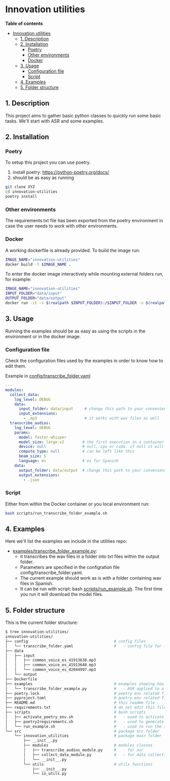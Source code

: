 # Innovation utilities

**Table of contents**

- [Innovation utilities](#innovation-utilities)
  - [1. Description](#1-description)
  - [2. Installation](#2-installation)
    - [Poetry](#poetry)
    - [Other environments](#other-environments)
    - [Docker](#docker)
  - [3. Usage](#3-usage)
    - [Configuration file](#configuration-file)
    - [Script](#script)
  - [4. Examples](#4-examples)
  - [5. Folder structure](#5-folder-structure)


##  1. Description

This project aims to gather basic python classes to quickly run some basic tasks. We'll start with ASR and some examples.

##  2. Installation

### Poetry

To setup this project you can use poetry.

1. install poetry: https://python-poetry.org/docs/
2. should be as easy as running
```bash
git clone XYZ
cd innovation-utilities
poetry install
```

### Other environments

The requirements.txt file has been exported from the poetry environment in case the user needs to work with other environments.

### Docker

A working dockerfile is already provided. To build the image run:

```bash
IMAGE_NAME="innovation-utilities"
docker build -t $IMAGE_NAME .
```

To enter the docker image interactively while mounting external folders run, for example:

```bash
IMAGE_NAME="innovation-utilities"
INPUT_FOLDER="data/input"
OUTPUT_FOLDER="data/output"
docker run -it -v $(realpath $INPUT_FOLDER):/$INPUT_FOLDER -v $(realpath $OUTPUT_FOLDER):/$OUTPUT_FOLDER --rm $IMAGE_NAME bash
```

##  3. Usage

Running the examples should be as easy as using the scripts in the environment or in the docker image.

### Configuration file

Check the configuration files used by the examples in order to know how to edit them.

Example in [config/transcribe_folder.yaml](config/transcribe_folder.yaml)

```yaml
---
modules:
  collect_data:
    log_level: DEBUG
    data:
      input_folder: data/input     # change this path to your convenience
      input_extensions:
        - .mp3                     # it works with wav files as well
  transcribe_audios:
    log_level: DEBUG
    params:
      model: faster-whisper
      model_size: large-v2        # the first execution in a container the model will be downloaded
      device: null                # null, cpu or cuda. if null it will check if cuda is available first, cpu otherwise
      compute_type: null          # can be left like this
      beam_size: 5
      language: es                # es for Spanish
    data:
      output_folder: data/output  # change this path to your convenience
      output_extensions:
        - .json
```

### Script

Either from within the Docker container or you local environment run:

```bash
bash scripts/run_transcribe_folder_example.sh
```


## 4. Examples

Here we'll list the examples we include in the utilities repo:
- [examples/transcribe_folder_example.py](examples/transcribe_folder_example.py): 
  - it transcribes the wav files in a folder into txt files within the output folder. 
  - Parameters are specified in the configration file config/transcribe_folder.yaml. 
  - The current example should work as is with a folder containing wav files in Spanish. 
  - It can be run with script: bash [scripts/run_example.sh](scripts/run_transcribe_folder_example.sh). The first time you run it will download the model files.

## 5. Folder structure

This is the current folder structure:

```bash
$ tree innovation-utilities/
innovation-utilities/
├── config                                      # config files
│   └── transcribe_folder.yaml                  #   - config file for the corresponding example
├── data
│   ├── input
│   │   ├── common_voice_es_41913638.mp3
│   │   ├── common_voice_es_41913640.mp3
│   │   └── common_voice_es_42044997.mp3
│   └── output
├── Dockerfile
├── examples                                    # examples showing how the classes can be used
│   └── transcribe_folder_example.py            #   - ASR applied to a folder
├── poetry.lock                                 # poetry env related file
├── pyproject.toml                              # poetry env related file
├── README.md                                   # this readme file
├── requirements.txt                            # do not edit this file, generaed using scripts/poetry2requirements.sh
├── scripts                                     # bash scripts
│   ├── activate_poetry_env.sh                  #   - used to activate poetry env
│   ├── poetry2requirements.sh                  #   - used to generate requirements.txt
│   └── run_example.sh                          #   - used to run the transcribe_folder.py
└── src                                         # package src folder
    └── innovation_utilities                    # package main folder
        ├── __init__.py
        ├── modules                             # modules classes
        │   ├── transcribe_audios_module.py     #   - for asr
        │   ├── collect_data_module.py          #   - for data collection
        │   └── __init__.py
        └── utils                               # utils functions
            ├── __init__.py
            └── io_utils.py
```